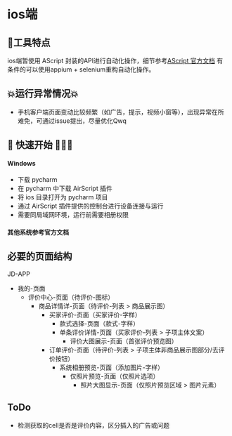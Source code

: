 # ios端

## 🌟工具特点
ios端暂使用 AScript 封装的API进行自动化操作，细节参考[AScript 官方文档](http://dev.airscript.cn/)
有条件的可以使用appium + selenium重构自动化操作。

## 💥运行异常情况💥
- 手机客户端页面变动比较频繁（如广告，提示，视频小窗等），出现异常在所难免，可通过issue提出，尽量优化Qwq

## 🚀 快速开始 🚀🚀🚀

#### Windows
- 下载 pycharm
- 在 pycharm 中下载 AirScript 插件
- 将 ios 目录打开为 pycharm 项目
- 通过 AirScript 插件提供的控制台进行设备连接与运行
- 需要同局域网环境，运行前需要相册权限

#### 其他系统参考官方文档

## 必要的页面结构
JD-APP
- 我的-页面
    - 评价中心-页面（待评价-图标）
        - 商品详情详-页面（待评价-列表 > 商品展示图）
            - 买家评价-页面（买家评价-字样）
                - 款式选择-页面（款式-字样）
                - 单条评价详情-页面（买家评价-列表 > 子项主体文案）
                    - 评价大图展示-页面（首张评价预览图）
            - 订单评价-页面（待评价-列表 > 子项主体非商品展示图部分/去评价按钮）
                - 系统相册预览-页面（添加图片-字样）
                    - 仅照片预览-页面（仅照片选项）
                        - 照片大图显示-页面（仅照片预览区域 > 图片元素）

## ToDo
- 检测获取的cell是否是评价内容，区分插入的广告或问题
